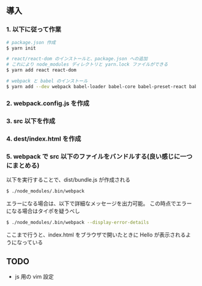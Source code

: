 ## 導入

### 1. 以下に従って作業

```bash
# package.json 作成
$ yarn init

# react/react-dom のインストールと、package.json への追加
# これにより node_modules ディレクトリと yarn.lock ファイルができる
$ yarn add react react-dom

# webpack と babel のインストール
$ yarn add --dev webpack babel-loader babel-core babel-preset-react babel-preset-es2015
```

### 2. webpack.config.js を作成

### 3. src 以下を作成

### 4. dest/index.html を作成

### 5. webpack で src 以下のファイルをバンドルする(良い感じに一つにまとめる)

以下を実行することで、dist/bundle.js が作成される

```bash
$ ./node_modules/.bin/webpack
```

エラーになる場合は、以下で詳細なメッセージを出力可能。
この時点でエラーになる場合はタイポを疑うべし

```bash
$ ./node_modules/.bin/webpack --display-error-details
```

ここまで行うと、index.html をブラウザで開いたときに Hello が表示されるようになっている



## TODO
* js 用の vim 設定 
